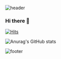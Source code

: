 ![header](https://capsule-render.vercel.app/api?type=waving&color=auto&height=170&section=header&text=Cello%20Dove&fontAlignY=35&fontSize=50)
### Hi there 👋
[![Hits](https://hits.seeyoufarm.com/api/count/incr/badge.svg?url=https%3A%2F%2Fgithub.com%2Fcellodove&count_bg=%2379C83D&title_bg=%23555555&icon=&icon_color=%23E7E7E7&title=hits&edge_flat=false)](https://hits.seeyoufarm.com)

![Anurag's GitHub stats](https://github-readme-stats.vercel.app/api?username=cellodove&show_icons=true&theme=swift)





















![footer](https://capsule-render.vercel.app/api?type=waving&color=auto&height=170&section=footer)
